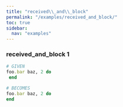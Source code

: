 ```yaml
---
title: "received\\_and\\_block"
permalink: "/examples/received_and_block/"
toc: true
sidebar:
  nav: "examples"
---
```


### received\_and\_block 1
```ruby
# GIVEN
foo.bar baz, 2 do 
 end
```
```ruby
# BECOMES
foo.bar baz, 2 do
end
```
